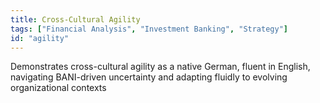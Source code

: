 ```yaml
---
title: Cross-Cultural Agility
tags: ["Financial Analysis", "Investment Banking", "Strategy"]
id: "agility"
---
```


Demonstrates cross-cultural agility as a native German, fluent in English, navigating BANI-driven uncertainty and adapting fluidly to evolving organizational contexts